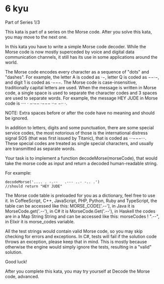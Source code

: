 # 6 kyu

Part of Series 1/3

This kata is part of a series on the Morse code. After you solve this kata, you may move to the next one.

In this kata you have to write a simple Morse code decoder. While the Morse code is now mostly superceded by voice and digital data communication channels, it still has its use in some applications around the world.

The Morse code encodes every character as a sequence of "dots" and "dashes". For example, the letter A is coded as ·−, letter Q is coded as −−·−, and digit 1 is coded as ·−−−. The Morse code is case-insensitive, traditionally capital letters are used. When the message is written in Morse code, a single space is used to separate the character codes and 3 spaces are used to separate words. For example, the message HEY JUDE in Morse code is ···· · −·−− ·−−− ··− −·· ·.

NOTE: Extra spaces before or after the code have no meaning and should be ignored.

In addition to letters, digits and some punctuation, there are some special service codes, the most notorious of those is the international distress signal SOS (that was first issued by Titanic), that is coded as ···−−−···. These special codes are treated as single special characters, and usually are transmitted as separate words.

Your task is to implement a function decodeMorse(morseCode), that would take the morse code as input and return a decoded human-readable string.

For example:

    decodeMorse('.... . -.--   .--- ..- -.. .')
    //should return "HEY JUDE"

The Morse code table is preloaded for you as a dictionary, feel free to use it. In CoffeeScript, C++, JavaScript, PHP, Python, Ruby and TypeScript, the table can be accessed like this: MORSE_CODE['.--'], in Java it is MorseCode.get('.--'), in C# it is MorseCode.Get('.--'), in Haskell the codes are in a Map String String and can be accessed like this: morseCodes ! ".--", in Elixir it is morse_codes variable.

All the test strings would contain valid Morse code, so you may skip checking for errors and exceptions. In C#, tests will fail if the solution code throws an exception, please keep that in mind. This is mostly because otherwise the engine would simply ignore the tests, resulting in a "valid" solution.

Good luck!

After you complete this kata, you may try yourself at Decode the Morse code, advanced.
